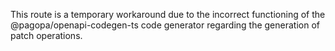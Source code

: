This route is a temporary workaround due to the incorrect functioning of the @pagopa/openapi-codegen-ts code generator regarding the generation of patch operations.
